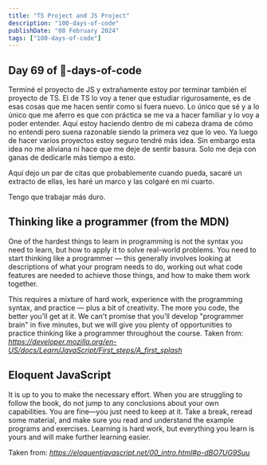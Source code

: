 ```yaml
---
title: "TS Project and JS Project"
description: "100-days-of-code"
publishDate: "08 February 2024"
tags: ["100-days-of-code"]
---
```


## Day 69 of 💯-days-of-code

Terminé el proyecto de JS y extrañamente estoy por terminar también el proyecto de TS.
El de TS lo voy a tener que estudiar rigurosamente, es de esas cosas que me hacen sentir como si fuera nuevo.
Lo único que sé y a lo único que me aferro es que con práctica se me va a hacer familiar y lo voy a poder entender.
Aquí estoy haciendo dentro de mi cabeza drama de cómo no entendí pero suena razonable siendo la primera vez
que lo veo. Ya luego de hacer varios proyectos estoy seguro tendré más idea.
Sin embargo esta idea no me aliviana ni hace que me deje de sentir basura. Solo me deja con ganas de dedicarle más tiempo a esto.

Aquí dejo un par de citas que probablemente cuando pueda, sacaré un extracto de ellas, les haré un marco y las colgaré en mi cuarto.

Tengo que trabajar más duro.

## Thinking like a programmer (from the MDN)

One of the hardest things to learn in programming is not the syntax you need to learn,
but how to apply it to solve real-world problems. You need to start thinking like a programmer
— this generally involves looking at descriptions of what your program needs to do,
working out what code features are needed to achieve those things, and how to make them work together.

This requires a mixture of hard work, experience with the programming syntax,
and practice — plus a bit of creativity. The more you code, the better you'll get at it.
We can't promise that you'll develop "programmer brain" in five minutes, but we will give you plenty of opportunities
to practice thinking like a programmer throughout the course.
Taken from: _https://developer.mozilla.org/en-US/docs/Learn/JavaScript/First_steps/A_first_splash_

## Eloquent JavaScript

It is up to you to make the necessary effort. When you are struggling to follow the book,
do not jump to any conclusions about your own capabilities. You are fine—you just need to keep at it.
Take a break, reread some material, and make sure you read and understand the example programs and exercises.
Learning is hard work, but everything you learn is yours and will make further learning easier.

Taken from: _https://eloquentjavascript.net/00_intro.html#p-dBO7UG9Suu_
